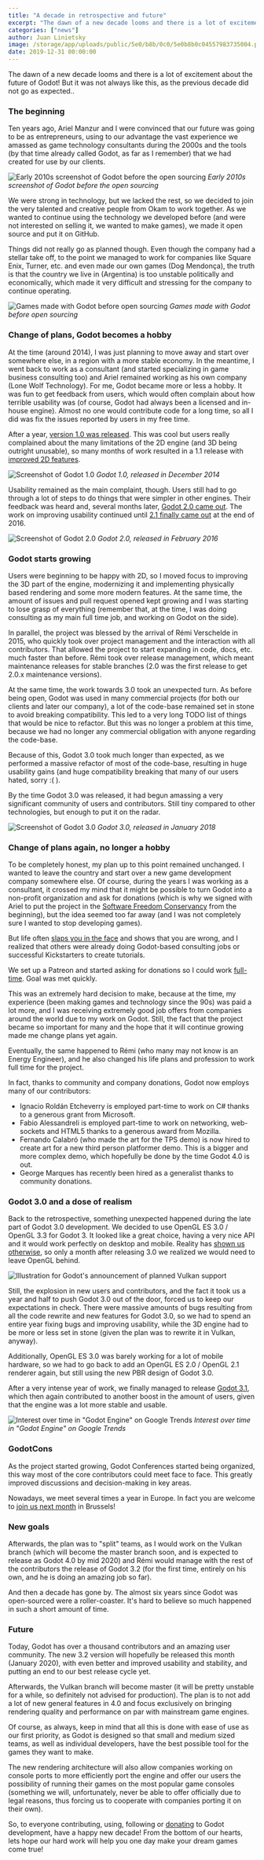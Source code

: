 ```yaml
---
title: "A decade in retrospective and future"
excerpt: "The dawn of a new decade looms and there is a lot of excitement about the future of Godot! But it was not always like this, as the previous decade did not go as expected.."
categories: ["news"]
author: Juan Linietsky
image: /storage/app/uploads/public/5e0/b8b/0c0/5e0b8b0c04557983735004.png
date: 2019-12-31 00:00:00
---
```


The dawn of a new decade looms and there is a lot of excitement about the future of Godot! But it was not always like this, as the previous decade did not go as expected..

### The beginning

Ten years ago, Ariel Manzur and I were convinced that our future was going to be as entrepreneurs, using to our advantage the vast experience we amassed as game technology consultants during the 2000s and the tools (by that time already called Godot, as far as I remember) that we had created for use by our clients.


![Early 2010s screenshot of Godot before the open sourcing](/storage/app/uploads/public/5e0/b83/849/5e0b838492e95726884765.jpeg)
*Early 2010s screenshot of Godot before the open sourcing*


We were strong in technology, but we lacked the rest, so we decided to join the very talented and creative people from Okam to work together. As we wanted to continue using the technology we developed before (and were not interested on selling it, we wanted to make games), we made it open source and put it on GitHub.

Things did not really go as planned though. Even though the company had a stellar take off, to the point we managed to work for companies like Square Enix, Turner, etc. and even made our own games (Dog Mendonça), the truth is that the country we live in (Argentina) is too unstable politically and economically, which made it very difficult and stressing for the company to continue operating.

![Games made with Godot before open sourcing](/storage/app/uploads/public/5e0/b85/d9d/5e0b85d9d3edb853495694.png)
*Games made with Godot before open sourcing*


### Change of plans, Godot becomes a hobby

At the time (around 2014), I was just planning to move away and start over somewhere else, in a region with a more stable economy. In the meantime, I went back to work as a consultant (and started specializing in game business consulting too) and Ariel remained working as his own company (Lone Wolf Technology). For me, Godot became more or less a hobby. It was fun to get feedback from users, which would often complain about how terrible usability was (of course, Godot had always been a licensed and in-house engine). Almost no one would contribute code for a long time, so all I did was fix the issues reported by users in my free time.

After a year, [version 1.0 was released](/article/godot-engine-reaches-1-0). This was cool but users really complained about the many limitations of the 2D engine (and 3D being outright unusable), so many months of work resulted in a 1.1 release with [improved 2D features](/article/godot-1-1-out).



![Screenshot of Godot 1.0](/storage/app/uploads/public/5e0/b86/9eb/5e0b869ebd618160831355.png)
*Godot 1.0, released in December 2014*


Usability remained as the main complaint, though. Users still had to go through a lot of steps to do things that were simpler in other engines. Their feedback was heard and, several months later, [Godot 2.0 came out](/article/godot-engine-reaches-2-0-stable). The work on improving usability continued until [2.1 finally came out](/article/godot-reaches-2-1-stable) at the end of 2016.


![Screenshot of Godot 2.0](/storage/app/uploads/public/5e0/b86/b5e/5e0b86b5e5873141503256.png)
*Godot 2.0, released in February 2016*


### Godot starts growing

Users were beginning to be happy with 2D, so I moved focus to improving the 3D part of the engine, modernizing it and implementing physically based rendering and some more modern features. At the same time, the amount of issues and pull request opened kept growing and I was starting to lose grasp of everything (remember that, at the time, I was doing consulting as my main full time job, and working on Godot on the side). 

In parallel, the project was blessed by the arrival of Rémi Verschelde in 2015, who quickly took over project management and the interaction with all contributors. That allowed the project to start expanding in code, docs, etc. much faster than before. Rémi took over release management, which meant maintenance releases for stable branches (2.0 was the first release to get 2.0.x maintenance versions).

At the same time, the work towards 3.0 took an unexpected turn. As before being open, Godot was used in many commercial projects (for both our clients and later our company), a lot of the code-base remained set in stone to avoid breaking compatibility. This led to a very long TODO list of things that would be nice to refactor. But this was no longer a problem at this time, because we had no longer any commercial obligation with anyone regarding the code-base.

Because of this, Godot 3.0 took much longer than expected, as we performed a massive refactor of most of the code-base, resulting in huge usability gains (and huge compatibility breaking that many of our users hated, sorry :( ).

By the time Godot 3.0 was released, it had begun amassing a very significant community of users and contributors. Still tiny compared to other technologies, but enough to put it on the radar.



![Screenshot of Godot 3.0](/storage/app/uploads/public/5e0/b87/225/5e0b87225348f403410178.jpg)
*Godot 3.0, released in January 2018*



### Change of plans again, no longer a hobby

To be completely honest, my plan up to this point remained unchanged. I wanted to leave the country and start over  a new game development company somewhere else. Of course, during the years I was working as a consultant, it crossed my mind that it might be possible to turn Godot into a non-profit organization and ask for donations (which is why we signed with Ariel to put the project in the [Software Freedom Conservancy](https://sfconservancy.org/) from the beginning), but the idea seemed too far away (and I was not completely sure I wanted to stop developing games).

But life often [slaps you in the face](https://www.kickstarter.com/projects/gdquest/make-professional-2d-games-godot-engine-online-cou) and shows that you are wrong, and I realized that others were already doing Godot-based consulting jobs or successful Kickstarters to create tutorials.

We set up a Patreon and started asking for donations so I could work [full-time](https://www.patreon.com/godotengine). Goal was met quickly. 

This was an extremely hard decision to make, because at the time, my experience (been making games and technology since the 90s) was paid a lot more, and I was receiving extremely good job offers from companies around the world due to my work on Godot. Still, the fact that the project became so important for many and the hope that it will continue growing made me change plans yet again.

Eventually, the same happened to Rémi (who many may not know is an Energy Engineer), and he also changed his life plans and profession to work full time for the project.

In fact, thanks to community and company donations, Godot now employs many of our contributors:

* Ignacio Roldán Etcheverry is employed part-time to work on C# thanks to a generous grant from Microsoft.
* Fabio Alessandreli is employed part-time to work on networking, web-sockets and HTML5 thanks to a generous award from Mozilla.
* Fernando Calabró (who made the art for the TPS demo) is now hired to create art for a new third person platformer demo. This is a bigger and more complex demo, which hopefully be done by the time Godot 4.0 is out.
* George Marques has recently been hired as a generalist thanks to community donations.


### Godot 3.0 and a dose of realism

Back to the retrospective, something unexpected happened during the late part of Godot 3.0 development. We decided to use OpenGL ES 3.0 / OpenGL 3.3 for Godot 3. It looked like a great choice, having a very nice API and it would work perfectly on desktop and mobile. Reality has [shown us otherwise](/article/abandoning-gles3-vulkan-and-gles2), so only a month after releasing 3.0 we realized we would need to leave OpenGL behind. 



![Illustration for Godot's announcement of planned Vulkan support](/storage/app/uploads/public/5e0/b87/bb2/5e0b87bb2df48404553151.png)


Still, the explosion in new users and contributors, and the fact it took us a year and half to push Godot 3.0 out of the door, forced us to keep our expectations in check. There were massive amounts of bugs resulting from all the code rewrite and new features for Godot 3.0, so we had to spend an entire year fixing bugs and improving usability, while the 3D engine had to be more or less set in stone (given the plan was to rewrite it in Vulkan, anyway).

Additionally, OpenGL ES 3.0 was barely working for a lot of mobile hardware, so we had to go back to add an OpenGL ES 2.0 / OpenGL 2.1 renderer again, but still using the new PBR design of Godot 3.0.

After a very intense year of work, we finally managed to release [Godot 3.1](/article/godot-3-1-released), which then again contributed to another boost in the amount of users, given that the engine was a lot more stable and usable.


![Interest over time in "Godot Engine" on Google Trends](/storage/app/uploads/public/5e0/b88/c66/5e0b88c660334537087053.png)
*Interest over time in "Godot Engine" on Google Trends*


### GodotCons

As the project started growing, Godot Conferences started being organized, this way most of the core contributors could meet face to face. This greatly improved discussions and decision-making in key areas.

Nowadays, we meet several times a year in Europe. In fact you are welcome to [join us next month](/article/meet-community-fosdem-and-godotcon-2020) in Brussels!


### New goals

Afterwards, the plan was to "split" teams, as I would work on the Vulkan branch (which will become the master branch soon, and is expected to release as Godot 4.0 by mid 2020) and Rémi would manage with the rest of the contributors the release of Godot 3.2 (for the first time, entirely on his own, and he is doing an amazing job so far).

And then a decade has gone by. The almost six years since Godot was open-sourced were a roller-coaster. It's hard to believe so much happened in such a short amount of time.

### Future

Today, Godot has over a thousand contributors and an amazing user community. The new 3.2 version will hopefully be released this month (January 2020), with even better and improved usability and stability, and putting an end to our best release cycle yet.

Afterwards, the Vulkan branch will become master (it will be pretty unstable for a while, so definitely not advised for production). The plan is to not add a lot of new general features in 4.0 and focus exclusively on bringing rendering quality and performance on par with mainstream game engines. 

Of course, as always, keep in mind that all this is done with ease of use as our first priority, as Godot is designed so that small and medium sized teams, as well as individual developers, have the best possible tool for the games they want to make.

The new rendering architecture will also allow companies working on console ports to more efficiently port the engine and offer our users the possibility of running their games on the most popular game consoles (something we will, unfortunately, never be able to offer officially due to legal reasons, thus forcing us to cooperate with companies porting it on their own).

So, to everyone contributing, using, following or [donating](https://www.patreon.com/godotengine) to Godot development, have a happy new decade! From the bottom of our hearts, lets hope our hard work will help you one day make your dream games come true!